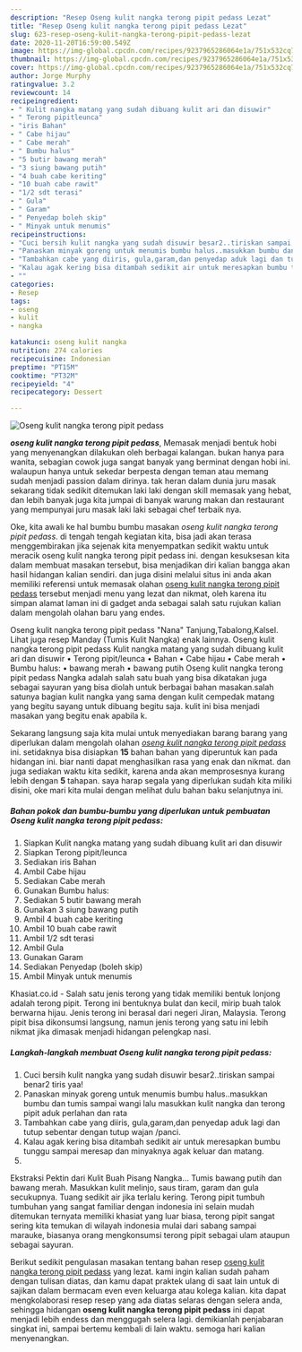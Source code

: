 ```yaml
---
description: "Resep Oseng kulit nangka terong pipit pedass Lezat"
title: "Resep Oseng kulit nangka terong pipit pedass Lezat"
slug: 623-resep-oseng-kulit-nangka-terong-pipit-pedass-lezat
date: 2020-11-20T16:59:00.549Z
image: https://img-global.cpcdn.com/recipes/9237965286064e1a/751x532cq70/oseng-kulit-nangka-terong-pipit-pedass-foto-resep-utama.jpg
thumbnail: https://img-global.cpcdn.com/recipes/9237965286064e1a/751x532cq70/oseng-kulit-nangka-terong-pipit-pedass-foto-resep-utama.jpg
cover: https://img-global.cpcdn.com/recipes/9237965286064e1a/751x532cq70/oseng-kulit-nangka-terong-pipit-pedass-foto-resep-utama.jpg
author: Jorge Murphy
ratingvalue: 3.2
reviewcount: 14
recipeingredient:
- " Kulit nangka matang yang sudah dibuang kulit ari dan disuwir"
- " Terong pipitleunca"
- "iris Bahan"
- " Cabe hijau"
- " Cabe merah"
- " Bumbu halus"
- "5 butir bawang merah"
- "3 siung bawang putih"
- "4 buah cabe keriting"
- "10 buah cabe rawit"
- "1/2 sdt terasi"
- " Gula"
- " Garam"
- " Penyedap boleh skip"
- " Minyak untuk menumis"
recipeinstructions:
- "Cuci bersih kulit nangka yang sudah disuwir besar2..tiriskan sampai benar2 tiris yaa!"
- "Panaskan minyak goreng untuk menumis bumbu halus..masukkan bumbu dan tumis sampai wangi lalu masukkan kulit nangka dan terong pipit aduk perlahan dan rata"
- "Tambahkan cabe yang diiris, gula,garam,dan penyedap aduk lagi dan tutup sebentar dengan tutup wajan /panci."
- "Kalau agak kering bisa ditambah sedikit air untuk meresapkan bumbu tunggu sampai meresap dan minyaknya agak keluar dan matang."
- ""
categories:
- Resep
tags:
- oseng
- kulit
- nangka

katakunci: oseng kulit nangka 
nutrition: 274 calories
recipecuisine: Indonesian
preptime: "PT15M"
cooktime: "PT32M"
recipeyield: "4"
recipecategory: Dessert

---
```



![Oseng kulit nangka terong pipit pedass](https://img-global.cpcdn.com/recipes/9237965286064e1a/751x532cq70/oseng-kulit-nangka-terong-pipit-pedass-foto-resep-utama.jpg)

<b><i>oseng kulit nangka terong pipit pedass</i></b>, Memasak menjadi bentuk hobi yang menyenangkan dilakukan oleh berbagai kalangan. bukan hanya para wanita, sebagian cowok juga sangat banyak yang berminat dengan hobi ini. walaupun hanya untuk sekedar berpesta dengan teman atau memang sudah menjadi passion dalam dirinya. tak heran dalam dunia juru masak sekarang tidak sedikit ditemukan laki laki dengan skill memasak yang hebat, dan lebih banyak juga kita jumpai di banyak warung makan dan restaurant yang mempunyai juru masak laki laki sebagai chef terbaik nya.

Oke, kita awali ke hal bumbu bumbu masakan <i>oseng kulit nangka terong pipit pedass</i>. di tengah tengah kegiatan kita, bisa jadi akan terasa menggembirakan jika sejenak kita menyempatkan sedikit waktu untuk meracik oseng kulit nangka terong pipit pedass ini. dengan kesuksesan kita dalam membuat masakan tersebut, bisa menjadikan diri kalian bangga akan hasil hidangan kalian sendiri. dan juga disini melalui situs ini anda akan memiliki referensi untuk memasak olahan <u>oseng kulit nangka terong pipit pedass</u> tersebut menjadi menu yang lezat dan nikmat, oleh karena itu simpan alamat laman ini di gadget anda sebagai salah satu rujukan kalian dalam mengolah olahan baru yang endes.

Oseng kulit nangka terong pipit pedass &#34;Nana&#34; Tanjung,Tabalong,Kalsel. Lihat juga resep Manday (Tumis Kulit Nangka) enak lainnya. Oseng kulit nangka terong pipit pedass Kulit nangka matang yang sudah dibuang kulit ari dan disuwir • Terong pipit/leunca • Bahan • Cabe hijau • Cabe merah • Bumbu halus: • bawang merah • bawang putih Oseng kulit nangka terong pipit pedass Nangka adalah salah satu buah yang bisa dikatakan juga sebagai sayuran yang bisa diolah untuk berbagai bahan masakan.salah satunya bagian kulit nangka yang sama dengan kulit cempedak matang yang begitu sayang untuk dibuang begitu saja. kulit ini bisa menjadi masakan yang begitu enak apabila k.


Sekarang langsung saja kita mulai untuk menyediakan barang barang yang diperlukan dalam mengolah olahan <u><i>oseng kulit nangka terong pipit pedass</i></u> ini. setidaknya bisa disiapkan <b>15</b> bahan bahan yang diperuntuk kan pada hidangan ini. biar nanti dapat menghasilkan rasa yang enak dan nikmat. dan juga sediakan waktu kita sedikit, karena anda akan memprosesnya kurang lebih dengan <b>5</b> tahapan. saya harap segala yang diperlukan sudah kita miliki disini, oke mari kita mulai dengan melihat dulu bahan baku selanjutnya ini.

<!--inarticleads1-->

##### Bahan pokok dan bumbu-bumbu yang diperlukan untuk pembuatan Oseng kulit nangka terong pipit pedass:

1. Siapkan  Kulit nangka matang yang sudah dibuang kulit ari dan disuwir
1. Siapkan  Terong pipit/leunca
1. Sediakan iris Bahan
1. Ambil  Cabe hijau
1. Sediakan  Cabe merah
1. Gunakan  Bumbu halus:
1. Sediakan 5 butir bawang merah
1. Gunakan 3 siung bawang putih
1. Ambil 4 buah cabe keriting
1. Ambil 10 buah cabe rawit
1. Ambil 1/2 sdt terasi
1. Ambil  Gula
1. Gunakan  Garam
1. Sediakan  Penyedap (boleh skip)
1. Ambil  Minyak untuk menumis


Khasiat.co.id - Salah satu jenis terong yang tidak memiliki bentuk lonjong adalah terong pipit. Terong ini bentuknya bulat dan kecil, mirip buah talok berwarna hijau. Jenis terong ini berasal dari negeri Jiran, Malaysia. Terong pipit bisa dikonsumsi langsung, namun jenis terong yang satu ini lebih nikmat jika dimasak menjadi hidangan pelengkap nasi. 

<!--inarticleads2-->

##### Langkah-langkah membuat Oseng kulit nangka terong pipit pedass:

1. Cuci bersih kulit nangka yang sudah disuwir besar2..tiriskan sampai benar2 tiris yaa!
1. Panaskan minyak goreng untuk menumis bumbu halus..masukkan bumbu dan tumis sampai wangi lalu masukkan kulit nangka dan terong pipit aduk perlahan dan rata
1. Tambahkan cabe yang diiris, gula,garam,dan penyedap aduk lagi dan tutup sebentar dengan tutup wajan /panci.
1. Kalau agak kering bisa ditambah sedikit air untuk meresapkan bumbu tunggu sampai meresap dan minyaknya agak keluar dan matang.
1. 


Ekstraksi Pektin dari Kulit Buah Pisang Nangka… Tumis bawang putih dan bawang merah. Masukkan kulit melinjo, saus tiram, garam dan gula secukupnya. Tuang sedikit air jika terlalu kering. Terong pipit tumbuh tumbuhan yang sangat familiar dengan indonesia ini selain mudah ditemukan ternyata memiliki khasiat yang luar biasa, terong pipit sangat sering kita temukan di wilayah indonesia mulai dari sabang sampai marauke, biasanya orang mengkonsumsi terong pipit sebagai ulam ataupun sebagai sayuran. 

Berikut sedikit pengulasan masakan tentang bahan resep <u>oseng kulit nangka terong pipit pedass</u> yang lezat. kami ingin kalian sudah paham dengan tulisan diatas, dan kamu dapat praktek ulang di saat lain untuk di sajikan dalam bermacam even even keluarga atau kolega kalian. kita dapat mengkolaborasi resep resep yang ada diatas selaras dengan selera anda, sehingga hidangan <b>oseng kulit nangka terong pipit pedass</b> ini dapat menjadi lebih endess dan menggugah selera lagi. demikianlah penjabaran singkat ini, sampai bertemu kembali di lain waktu. semoga hari kalian menyenangkan.
